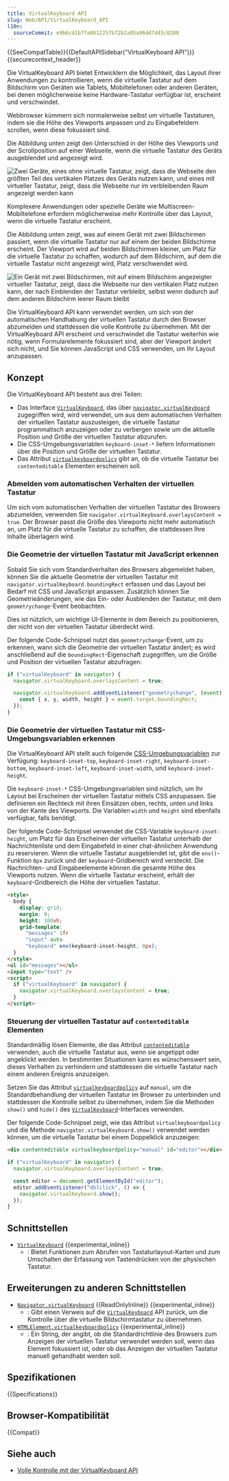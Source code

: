 ```yaml
---
title: VirtualKeyboard API
slug: Web/API/VirtualKeyboard_API
l10n:
  sourceCommit: e9b6cd1b7fa8612257b72b2a85a96dd7d45c0200
---
```


{{SeeCompatTable}}{{DefaultAPISidebar("VirtualKeyboard API")}}{{securecontext_header}}

Die VirtualKeyboard API bietet Entwicklern die Möglichkeit, das Layout ihrer Anwendungen zu kontrollieren, wenn die virtuelle Tastatur auf dem Bildschirm von Geräten wie Tablets, Mobiltelefonen oder anderen Geräten, bei denen möglicherweise keine Hardware-Tastatur verfügbar ist, erscheint und verschwindet.

Webbrowser kümmern sich normalerweise selbst um virtuelle Tastaturen, indem sie die Höhe des Viewports anpassen und zu Eingabefeldern scrollen, wenn diese fokussiert sind.

Die Abbildung unten zeigt den Unterschied in der Höhe des Viewports und der Scrollposition auf einer Webseite, wenn die virtuelle Tastatur des Geräts ausgeblendet und angezeigt wird.

![Zwei Geräte, eines ohne virtuelle Tastatur, zeigt, dass die Webseite den größten Teil des vertikalen Platzes des Geräts nutzen kann, und eines mit virtueller Tastatur, zeigt, dass die Webseite nur im verbleibenden Raum angezeigt werden kann](viewport-height.png)

Komplexere Anwendungen oder spezielle Geräte wie Multiscreen-Mobiltelefone erfordern möglicherweise mehr Kontrolle über das Layout, wenn die virtuelle Tastatur erscheint.

Die Abbildung unten zeigt, was auf einem Gerät mit zwei Bildschirmen passiert, wenn die virtuelle Tastatur nur auf einem der beiden Bildschirme erscheint. Der Viewport wird auf beiden Bildschirmen kleiner, um Platz für die virtuelle Tastatur zu schaffen, wodurch auf dem Bildschirm, auf dem die virtuelle Tastatur nicht angezeigt wird, Platz verschwendet wird.

![Ein Gerät mit zwei Bildschirmen, mit auf einem Bildschirm angezeigter virtueller Tastatur, zeigt, dass die Webseite nur den vertikalen Platz nutzen kann, der nach Einblenden der Tastatur verbleibt, selbst wenn dadurch auf dem anderen Bildschirm leerer Raum bleibt](dual-screen.png)

Die VirtualKeyboard API kann verwendet werden, um sich von der automatischen Handhabung der virtuellen Tastatur durch den Browser abzumelden und stattdessen die volle Kontrolle zu übernehmen. Mit der VirtualKeyboard API erscheint und verschwindet die Tastatur weiterhin wie nötig, wenn Formularelemente fokussiert sind, aber der Viewport ändert sich nicht, und Sie können JavaScript und CSS verwenden, um Ihr Layout anzupassen.

## Konzept

Die VirtualKeyboard API besteht aus drei Teilen:

- Das Interface [`VirtualKeyboard`](/de/docs/Web/API/VirtualKeyboard), das über [`navigator.virtualKeyboard`](/de/docs/Web/API/Navigator/virtualKeyboard) zugegriffen wird, wird verwendet, um aus dem automatischen Verhalten der virtuellen Tastatur auszusteigen, die virtuelle Tastatur programmatisch anzuzeigen oder zu verbergen sowie um die aktuelle Position und Größe der virtuellen Tastatur abzurufen.
- Die CSS-Umgebungsvariablen `keyboard-inset-*` liefern Informationen über die Position und Größe der virtuellen Tastatur.
- Das Attribut [`virtualkeyboardpolicy`](/de/docs/Web/HTML/Reference/Global_attributes/virtualkeyboardpolicy) gibt an, ob die virtuelle Tastatur bei `contenteditable` Elementen erscheinen soll.

### Abmelden vom automatischen Verhalten der virtuellen Tastatur

Um sich vom automatischen Verhalten der virtuellen Tastatur des Browsers abzumelden, verwenden Sie `navigator.virtualKeyboard.overlaysContent = true`. Der Browser passt die Größe des Viewports nicht mehr automatisch an, um Platz für die virtuelle Tastatur zu schaffen, die stattdessen Ihre Inhalte überlagern wird.

### Die Geometrie der virtuellen Tastatur mit JavaScript erkennen

Sobald Sie sich vom Standardverhalten des Browsers abgemeldet haben, können Sie die aktuelle Geometrie der virtuellen Tastatur mit `navigator.virtualKeyboard.boundingRect` erfassen und das Layout bei Bedarf mit CSS und JavaScript anpassen. Zusätzlich können Sie Geometrieänderungen, wie das Ein- oder Ausblenden der Tastatur, mit dem `geometrychange`-Event beobachten.

Dies ist nützlich, um wichtige UI-Elemente in dem Bereich zu positionieren, der nicht von der virtuellen Tastatur überdeckt wird.

Der folgende Code-Schnipsel nutzt das `geometrychange`-Event, um zu erkennen, wann sich die Geometrie der virtuellen Tastatur ändert; es wird anschließend auf die `boundingRect`-Eigenschaft zugegriffen, um die Größe und Position der virtuellen Tastatur abzufragen:

```js
if ("virtualKeyboard" in navigator) {
  navigator.virtualKeyboard.overlaysContent = true;

  navigator.virtualKeyboard.addEventListener("geometrychange", (event) => {
    const { x, y, width, height } = event.target.boundingRect;
  });
}
```

### Die Geometrie der virtuellen Tastatur mit CSS-Umgebungsvariablen erkennen

Die VirtualKeyboard API stellt auch folgende [CSS-Umgebungsvariablen](/de/docs/Web/CSS/env) zur Verfügung: `keyboard-inset-top`, `keyboard-inset-right`, `keyboard-inset-bottom`, `keyboard-inset-left`, `keyboard-inset-width`, und `keyboard-inset-height`.

Die `keyboard-inset-*` CSS-Umgebungsvariablen sind nützlich, um Ihr Layout bei Erscheinen der virtuellen Tastatur mittels CSS anzupassen. Sie definieren ein Rechteck mit ihren Einsätzen oben, rechts, unten und links von der Kante des Viewports. Die Variablen `width` und `height` sind ebenfalls verfügbar, falls benötigt.

Der folgende Code-Schnipsel verwendet die CSS-Variable `keyboard-inset-height`, um Platz für das Erscheinen der virtuellen Tastatur unterhalb der Nachrichtenliste und dem Eingabefeld in einer chat-ähnlichen Anwendung zu reservieren. Wenn die virtuelle Tastatur ausgeblendet ist, gibt die `env()`-Funktion `0px` zurück und der `keyboard`-Gridbereich wird versteckt. Die Nachrichten- und Eingabeelemente können die gesamte Höhe des Viewports nutzen. Wenn die virtuelle Tastatur erscheint, erhält der `keyboard`-Gridbereich die Höhe der virtuellen Tastatur.

```html
<style>
  body {
    display: grid;
    margin: 0;
    height: 100vh;
    grid-template:
      "messages" 1fr
      "input" auto
      "keyboard" env(keyboard-inset-height, 0px);
  }
</style>
<ul id="messages"></ul>
<input type="text" />
<script>
  if ("virtualKeyboard" in navigator) {
    navigator.virtualKeyboard.overlaysContent = true;
  }
</script>
```

### Steuerung der virtuellen Tastatur auf `contenteditable` Elementen

Standardmäßig lösen Elemente, die das Attribut [`contenteditable`](/de/docs/Web/HTML/Reference/Global_attributes/contenteditable) verwenden, auch die virtuelle Tastatur aus, wenn sie angetippt oder angeklickt werden. In bestimmten Situationen kann es wünschenswert sein, dieses Verhalten zu verhindern und stattdessen die virtuelle Tastatur nach einem anderen Ereignis anzuzeigen.

Setzen Sie das Attribut [`virtualkeyboardpolicy`](/de/docs/Web/HTML/Reference/Global_attributes/virtualkeyboardpolicy) auf `manual`, um die Standardbehandlung der virtuellen Tastatur im Browser zu unterbinden und stattdessen die Kontrolle selbst zu übernehmen, indem Sie die Methoden `show()` und `hide()` des [`VirtualKeyboard`](/de/docs/Web/API/VirtualKeyboard)-Interfaces verwenden.

Der folgende Code-Schnipsel zeigt, wie das Attribut `virtualkeyboardpolicy` und die Methode `navigator.virtualKeyboard.show()` verwendet werden können, um die virtuelle Tastatur bei einem Doppelklick anzuzeigen:

```html
<div contenteditable virtualkeyboardpolicy="manual" id="editor"></div>
```

```js
if ("virtualKeyboard" in navigator) {
  navigator.virtualKeyboard.overlaysContent = true;

  const editor = document.getElementById("editor");
  editor.addEventListener("dblclick", () => {
    navigator.virtualKeyboard.show();
  });
}
```

## Schnittstellen

- [`VirtualKeyboard`](/de/docs/Web/API/VirtualKeyboard) {{experimental_inline}}
  - : Bietet Funktionen zum Abrufen von Tastaturlayout-Karten und zum Umschalten der Erfassung von Tastendrücken von der physischen Tastatur.

## Erweiterungen zu anderen Schnittstellen

- [`Navigator.virtualKeyboard`](/de/docs/Web/API/Navigator/virtualKeyboard) {{ReadOnlyInline}} {{experimental_inline}}
  - : Gibt einen Verweis auf die [`VirtualKeyboard`](/de/docs/Web/API/VirtualKeyboard) API zurück, um die Kontrolle über die virtuelle Bildschirmtastatur zu übernehmen.
- [`HTMLElement.virtualkeyboardpolicy`](/de/docs/Web/API/HTMLElement/virtualKeyboardPolicy) {{experimental_inline}}
  - : Ein String, der angibt, ob die Standardrichtlinie des Browsers zum Anzeigen der virtuellen Tastatur verwendet werden soll, wenn das Element fokussiert ist, oder ob das Anzeigen der virtuellen Tastatur manuell gehandhabt werden soll.

## Spezifikationen

{{Specifications}}

## Browser-Kompatibilität

{{Compat}}

## Siehe auch

- [Volle Kontrolle mit der VirtualKeyboard API](https://developer.chrome.com/docs/web-platform/virtual-keyboard/)
